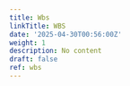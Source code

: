 ```yaml
---
title: Wbs
linkTitle: WBS
date: '2025-04-30T00:56:00Z'
weight: 1
description: No content
draft: false
ref: wbs
---
```


